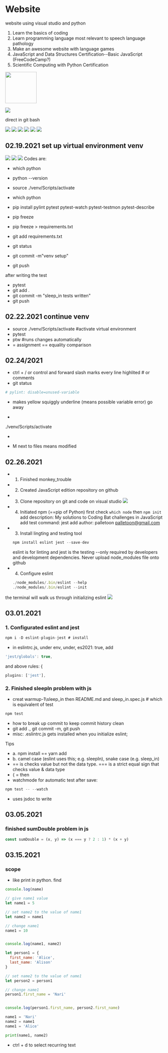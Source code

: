 # Website
website using visual studio and python
1. Learn the basics of coding
2. Learn programming language most relevant to speech language pathology
3. Make an awesome website with language games
4. JavaScript and Data Structures Certification--Basic JavaScript (FreeCodeCamp?)
5. Scientific Computing with Python Certification


<img src="images/Screenshot%20(114).png" width="100">

![](images/Screenshot%20(114).png)

direct in git bash

![](images/Screenshot%20(135).png)
![](images/Nari%20and%20kibbles.jpg)
![](images/parrot_problem.png)
![](images/parrot_problem_2.png)
![](images/parrot_problem_3.png)
![](images/parrot_problem_JS.png)

## 02.19.2021 set up virtual environment venv
![](images/Screenshot%20(141).png)
![](images/Screenshot%20(139).png)
![](images/Screenshot%20(140).png)
Codes are:
* which python
* python --version
* source ./venv/Scripts/activate
* which python
* pip install pylint pytest pytest-watch pytest-testmon pytest-describe
* pip freeze
* pip freeze > requirements.txt
* git add requirements.txt
* git status

* git commit -m"venv setup"
* git push

after writing the test
* pytest
* git add .
* git commit -m "sleep_in tests written"
* git push

## 02.22.2021 continue venv
* source ./venv/Scripts/activate #activate virtual environment
* pytest
* ptw #runs changes automatically
* = assignment == equality comparison

## 02.24/2021
* ctrl + / or control and forward slash marks every line highlited # or comments
* git status
```python
# pylint: disable=unused-variable
```
* makes yellow squiggly underline (means possible variable error) go away
* ```python
./venv/Scripts/activate
* ```
* M next to files means modified

## 02.26.2021
* 1. Finished monkey_trouble
* 2. Created JavaScript edition repository on github
* 3. Clone repository on git and code on visual studio
![](images/Screenshot%20(150).png)
* 4. Initiated npm (==pip of Python)
    first check `which node` then `npm init`
    add description: My solutions to Coding Bat challenges in JavaScript
    add test command: jest
    add author: palletoon <palletoon@gmail.com>
* 3. Install lingting and testing tool
    ```js
    npm install eslint jest --save-dev
    ```
    eslint is for linting and jest is the testing --only required by developers and development dependencies. Never upload node_modules file onto github
* 4. Configure eslint
   ```js
   ./node_modules/.bin/eslint --help
   ./node_modules/.bin/eslint --init
   ```
the terminal will walk us through initializing eslint
![](images/Screenshot%20(151).png)

## 03.01.2021
### 1. Configurated eslint and jest
```js
npm i -D eslint-plugin-jest # install
```
* in eslintrc.js, under env, under, es2021: true, add 
```js
'jest/globals': true,
```
and above rules: {
```js
plugins: ['jest'],
```

### 2. Finished sleepIn problem with js
* creat warmup-1\sleep_in then README.md and sleep_in.spec.js # which is equivalent of test
```js
npm test
```
* how to break up commit to keep commit history clean
*   git add ., git commit -m, git push
* misc: .eslintrc.js gets installed when you initialize eslint; 

Tips
* a. npm install == yarn add
* b. camel case (eslint uses this; e.g. sleepIn), snake case (e.g. sleep_in)
* == is checks value but not the data type. === is a strict equal sign that checks value & data type
* { = then
* watchmode for automatic test after save: 
```js
npm test -- --watch
```
* uses jsdoc to write

## 03.05.2021
### finished sumDouble problem in js
```js
const sumDouble = (x, y) => (x === y ? 2 : 1) * (x + y)
```

## 03.15.2021
### scope
* like print in python. find
```js
console.log(name)
```
```js
// give name1 value
let name1 = 5

// set name2 to the value of name1
let name2 = name1

// change name1
name1 = 10


console.log(name1, name2)
```
```js
let person1 = {
  first_name: 'Alice',
  last_name: 'Alison'
}

// set name2 to the value of name1
let person2 = person1

// change name1
person1.first_name = 'Nari'


console.log(person1.first_name, person2.first_name)
```
```python
name1 = 'Nari'
name2 = name1
name1 = 'Alice'

print(name1, name2)
```
* ctrl + d to select recurring text
